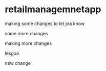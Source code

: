 # retailmanagemnetapp

making some changes to let jira know

some more changes

making more changes

lesgoo

new change
